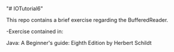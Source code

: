 "# IOTutorial6" 

This repo contains a brief exercise regarding the BufferedReader.


-Exercise contained in: 

Java: A Beginner's guide: Eighth Edition by Herbert Schildt
